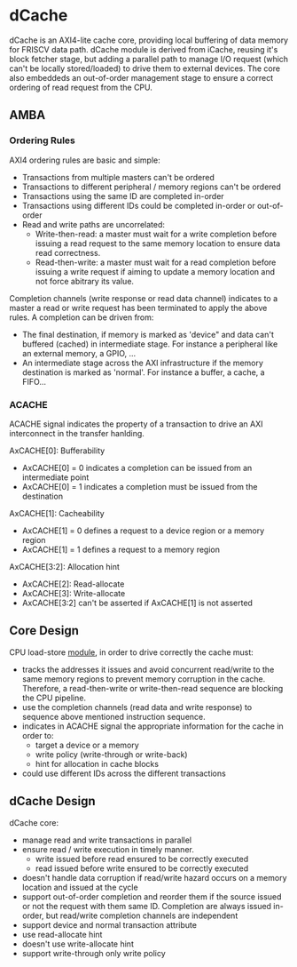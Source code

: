 # dCache

dCache is an AXI4-lite cache core, providing local buffering of data memory for FRISCV data path.
dCache module is derived from iCache, reusing it's block fetcher stage, but adding a parallel path
to manage I/O request (which can't be locally stored/loaded) to drive them to external devices. The
core also embeddeds an out-of-order management stage to ensure a correct ordering of read request
from the CPU.

## AMBA

### Ordering Rules

AXI4 ordering rules are basic and simple:
- Transactions from multiple masters can't be ordered
- Transactions to different peripheral / memory regions can't be ordered
- Transactions using the same ID are completed in-order
- Transactions using different IDs could be completed in-order or out-of-order
- Read and write paths are uncorrelated:
    - Write-then-read: a master must wait for a write completion before issuing a read request to
      the same memory location to ensure data read correctness.
    - Read-then-write: a master must wait for a read completion before issuing a write request
      if aiming to update a memory location and not force abitrary its value.

Completion channels (write response or read data channel) indicates to a master a read or write 
request has been terminated to apply the above rules. A completion can be driven from:
- The final destination, if memory is marked as 'device" and data can't buffered (cached) in 
    intermediate stage. For instance a peripheral like an external memory, a GPIO, ...
- An intermediate stage across the AXI infrastructure if the memory destination is marked as 
    'normal'. For instance a buffer, a cache, a FIFO...

### ACACHE

ACACHE signal indicates the property of a transaction to drive an AXI interconnect in the transfer
hanlding.

AxCACHE[0]: Bufferability
- AxCACHE[0] = 0 indicates a completion can be issued from an intermediate point
- AxCACHE[0] = 1 indicates a completion must be issued from the destination

AxCACHE[1]: Cacheability
- AxCACHE[1] = 0 defines a request to a device region or a memory region
- AxCACHE[1] = 1 defines a request to a memory region

AxCACHE[3:2]: Allocation hint
- AxCACHE[2]: Read-allocate    
- AxCACHE[3]: Write-allocate    
- AxCACHE[3:2] can't be asserted if AxCACHE[1] is not asserted

## Core Design

CPU load-store [module](../rtl/friscv_memfy.sv), in order to drive correctly the cache must:
- tracks the addresses it issues and avoid concurrent read/write to the same memory regions
  to prevent memory corruption in the cache. Therefore, a read-then-write or write-then-read
  sequence are blocking the CPU pipeline.
- use the completion channels (read data and write response) to sequence above mentioned 
  instruction sequence.
- indicates in ACACHE signal the appropriate information for the cache in order to:
    - target a device or a memory
    - write policy (write-through or write-back)
    - hint for allocation in cache blocks
- could use different IDs across the different transactions


## dCache Design

dCache core:
- manage read and write transactions in parallel
- ensure read / write execution in timely manner. 
    - write issued before read ensured to be correctly executed
    - read issued before write ensured to be correctly executed
- doesn't handle data corruption if read/write hazard occurs on a memory location and issued at the
  cycle
- support out-of-order completion and reorder them if the source issued or not the request with them
  same ID. Completion are always issued in-order, but read/write completion channels are independent
- support device and normal transaction attribute
- use read-allocate hint
- doesn't use write-allocate hint
- support write-through only write policy
